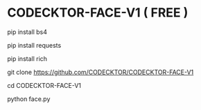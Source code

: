 # CODECKTOR-FACE-V1 ( FREE )

pip install bs4

pip install requests

pip install rich

git clone https://github.com/CODECKTOR/CODECKTOR-FACE-V1

cd CODECKTOR-FACE-V1

python face.py
